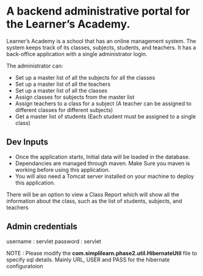 # A backend administrative portal for the Learner’s Academy.

Learner’s Academy is a school that has an online management system. The system keeps track of its classes, subjects, students, and teachers. It has a back-office application with a single administrator login.

The administrator can:

- Set up a master list of all the subjects for all the classes
- Set up a master list of all the teachers
- Set up a master list of all the classes
- Assign classes for subjects from the master list
- Assign teachers to a class for a subject (A teacher can be assigned to different classes for different subjects)
- Get a master list of students (Each student must be assigned to a single class)

## **Dev Inputs**

- Once the application starts, Initial data will be loaded in the database.
- Dependancies are managed through maven. Make Sure you maven is working before using this application.
- You will also need a Tomcat server installed on your machine to deploy this application. 

There will be an option to view a Class Report which will show all the information about the class, such as the list of students, subjects, and teachers

## **Admin credentials**
username : servlet
password : servlet

NOTE : Please modify the **com.simplilearn.phase2.util.HibernateUtil** file to specify sql details. Mainly URL, USER and PASS for the hibernate configuratoion 
